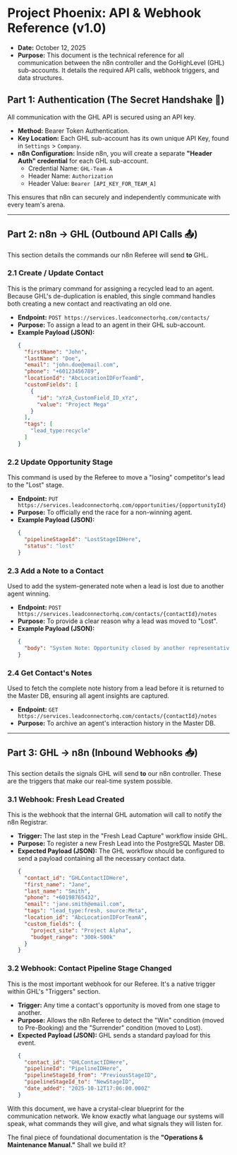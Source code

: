 # Project Phoenix: API & Webhook Reference (v1.0)
* **Date:** October 12, 2025
* **Purpose:** This document is the technical reference for all communication between the n8n controller and the GoHighLevel (GHL) sub-accounts. It details the required API calls, webhook triggers, and data structures.

## Part 1: Authentication (The Secret Handshake 🤝)

All communication with the GHL API is secured using an API key.

* **Method:** Bearer Token Authentication.
* **Key Location:** Each GHL sub-account has its own unique API Key, found in `Settings` > `Company`.
* **n8n Configuration:** Inside n8n, you will create a separate **"Header Auth" credential** for each GHL sub-account.
    * Credential Name: `GHL-Team-A`
    * Header Name: `Authorization`
    * Header Value: `Bearer [API_KEY_FOR_TEAM_A]`

This ensures that n8n can securely and independently communicate with every team's arena.

---
## Part 2: n8n -> GHL (Outbound API Calls 📤)

This section details the commands our n8n Referee will send **to** GHL.

### **2.1 Create / Update Contact**
This is the primary command for assigning a recycled lead to an agent. Because GHL's de-duplication is enabled, this single command handles both creating a new contact and reactivating an old one.

* **Endpoint:** `POST https://services.leadconnectorhq.com/contacts/`
* **Purpose:** To assign a lead to an agent in their GHL sub-account.
* **Example Payload (JSON):**
    ```json
    {
      "firstName": "John",
      "lastName": "Doe",
      "email": "john.doe@email.com",
      "phone": "+60123456789",
      "locationId": "AbcLocationIDForTeamB",
      "customFields": [
        {
          "id": "xYzA_CustomField_ID_xYz",
          "value": "Project Mega"
        }
      ],
      "tags": [
        "lead_type:recycle"
      ]
    }
    ```

### **2.2 Update Opportunity Stage**
This command is used by the Referee to move a "losing" competitor's lead to the "Lost" stage.

* **Endpoint:** `PUT https://services.leadconnectorhq.com/opportunities/{opportunityId}`
* **Purpose:** To officially end the race for a non-winning agent.
* **Example Payload (JSON):**
    ```json
    {
      "pipelineStageId": "LostStageIDHere",
      "status": "lost"
    }
    ```

### **2.3 Add a Note to a Contact**
Used to add the system-generated note when a lead is lost due to another agent winning.

* **Endpoint:** `POST https://services.leadconnectorhq.com/contacts/{contactId}/notes`
* **Purpose:** To provide a clear reason why a lead was moved to "Lost".
* **Example Payload (JSON):**
    ```json
    {
      "body": "System Note: Opportunity closed by another representative."
    }
    ```

### **2.4 Get Contact's Notes**
Used to fetch the complete note history from a lead before it is returned to the Master DB, ensuring all agent insights are captured.

* **Endpoint:** `GET https://services.leadconnectorhq.com/contacts/{contactId}/notes`
* **Purpose:** To archive an agent's interaction history in the Master DB.

---
## Part 3: GHL -> n8n (Inbound Webhooks 📥)

This section details the signals GHL will send **to** our n8n controller. These are the triggers that make our real-time system possible.

### **3.1 Webhook: Fresh Lead Created**
This is the webhook that the internal GHL automation will call to notify the n8n Registrar.

* **Trigger:** The last step in the "Fresh Lead Capture" workflow inside GHL.
* **Purpose:** To register a new Fresh Lead into the PostgreSQL Master DB.
* **Expected Payload (JSON):** The GHL workflow should be configured to send a payload containing all the necessary contact data.
    ```json
    {
      "contact_id": "GHLContactIDHere",
      "first_name": "Jane",
      "last_name": "Smith",
      "phone": "+60198765432",
      "email": "jane.smith@email.com",
      "tags": "lead_type:fresh, source:Meta",
      "location_id": "AbcLocationIDForTeamA",
      "custom_fields": {
        "project_site": "Project Alpha",
        "budget_range": "300k-500k"
      }
    }
    ```

### **3.2 Webhook: Contact Pipeline Stage Changed**
This is the most important webhook for our Referee. It's a native trigger within GHL's "Triggers" section.

* **Trigger:** Any time a contact's opportunity is moved from one stage to another.
* **Purpose:** Allows the n8n Referee to detect the "Win" condition (moved to Pre-Booking) and the "Surrender" condition (moved to Lost).
* **Expected Payload (JSON):** GHL sends a standard payload for this event.
    ```json
    {
      "contact_id": "GHLContactIDHere",
      "pipelineId": "PipelineIDHere",
      "pipelineStageId_from": "PreviousStageID",
      "pipelineStageId_to": "NewStageID",
      "date_added": "2025-10-12T17:06:00.000Z"
    }
    ```
With this document, we have a crystal-clear blueprint for the communication network. We know exactly what language our systems will speak, what commands they will give, and what signals they will listen for.

The final piece of foundational documentation is the **"Operations & Maintenance Manual."** Shall we build it?
